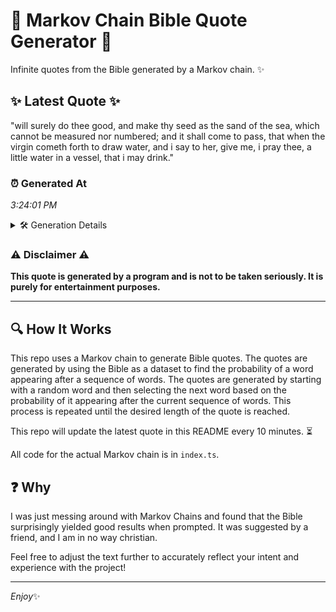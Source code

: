 # 📖 Markov Chain Bible Quote Generator 📖

Infinite quotes from the Bible generated by a Markov chain. ✨

## ✨ Latest Quote ✨
"will surely do thee good, and make thy seed as the sand of the sea, which cannot be measured nor numbered; and it shall come to pass, that when the virgin cometh forth to draw water, and i say to her, give me, i pray thee, a little water in a vessel, that i may drink."

### ⏰ Generated At
*3:24:01 PM*

<details>
    <summary>🛠️ Generation Details</summary>
    <p>
        <strong>🌱 Seed:</strong> will<br>
        <strong>🔄 Iterations:</strong> 55<br>
        <strong>📜 Context History:</strong><br>[ will ]: surely<br>[ will, surely ]: do<br>[ will, surely, do ]: thee<br>[ will, surely, do, thee ]: good,<br>[ will, surely, do, thee, good, ]: and<br>[ will, surely, do, thee, good,, and ]: make<br>[ surely, do, thee, good,, and, make ]: thy<br>[ do, thee, good,, and, make, thy ]: seed<br>[ thee, good,, and, make, thy, seed ]: as<br>[ good,, and, make, thy, seed, as ]: the<br>[ and, make, thy, seed, as, the ]: sand<br>[ make, thy, seed, as, the, sand ]: of<br>[ thy, seed, as, the, sand, of ]: the<br>[ seed, as, the, sand, of, the ]: sea,<br>[ as, the, sand, of, the, sea, ]: which<br>[ the, sand, of, the, sea,, which ]: cannot<br>[ sand, of, the, sea,, which, cannot ]: be<br>[ of, the, sea,, which, cannot, be ]: measured<br>[ the, sea,, which, cannot, be, measured ]: nor<br>[ sea,, which, cannot, be, measured, nor ]: numbered;<br>[ which, cannot, be, measured, nor, numbered; ]: and<br>[ cannot, be, measured, nor, numbered;, and ]: it<br>[ be, measured, nor, numbered;, and, it ]: shall<br>[ measured, nor, numbered;, and, it, shall ]: come<br>[ nor, numbered;, and, it, shall, come ]: to<br>[ numbered;, and, it, shall, come, to ]: pass,<br>[ and, it, shall, come, to, pass, ]: that<br>[ it, shall, come, to, pass,, that ]: when<br>[ shall, come, to, pass,, that, when ]: the<br>[ come, to, pass,, that, when, the ]: virgin<br>[ to, pass,, that, when, the, virgin ]: cometh<br>[ pass,, that, when, the, virgin, cometh ]: forth<br>[ that, when, the, virgin, cometh, forth ]: to<br>[ when, the, virgin, cometh, forth, to ]: draw<br>[ the, virgin, cometh, forth, to, draw ]: water,<br>[ virgin, cometh, forth, to, draw, water, ]: and<br>[ cometh, forth, to, draw, water,, and ]: i<br>[ forth, to, draw, water,, and, i ]: say<br>[ to, draw, water,, and, i, say ]: to<br>[ draw, water,, and, i, say, to ]: her,<br>[ water,, and, i, say, to, her, ]: give<br>[ and, i, say, to, her,, give ]: me,<br>[ i, say, to, her,, give, me, ]: i<br>[ say, to, her,, give, me,, i ]: pray<br>[ to, her,, give, me,, i, pray ]: thee,<br>[ her,, give, me,, i, pray, thee, ]: a<br>[ give, me,, i, pray, thee,, a ]: little<br>[ me,, i, pray, thee,, a, little ]: water<br>[ i, pray, thee,, a, little, water ]: in<br>[ pray, thee,, a, little, water, in ]: a<br>[ thee,, a, little, water, in, a ]: vessel,<br>[ a, little, water, in, a, vessel, ]: that<br>[ little, water, in, a, vessel,, that ]: i<br>[ water, in, a, vessel,, that, i ]: may<br>[ in, a, vessel,, that, i, may ]: drink.<br>
    </p>
</details>

### ⚠️ Disclaimer ⚠️
**This quote is generated by a program and is not to be taken seriously. It is purely for entertainment purposes.**

---

## 🔍 How It Works

This repo uses a Markov chain to generate Bible quotes. The quotes are generated by using the Bible as a dataset to find the probability of a word appearing after a sequence of words. The quotes are generated by starting with a random word and then selecting the next word based on the probability of it appearing after the current sequence of words. This process is repeated until the desired length of the quote is reached.

This repo will update the latest quote in this README every 10 minutes. ⏳

All code for the actual Markov chain is in `index.ts`.

## ❓ Why

I was just messing around with Markov Chains and found that the Bible surprisingly yielded good results when prompted. 
It was suggested by a friend, and I am in no way christian.

Feel free to adjust the text further to accurately reflect your intent and experience with the project!

---

*Enjoy*✨

